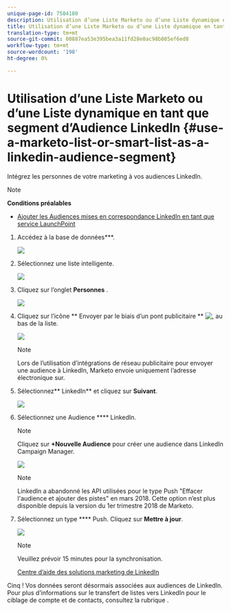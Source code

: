```yaml
---
unique-page-id: 7504180
description: Utilisation d’une Liste Marketo ou d’une Liste dynamique en tant que segment d’Audience LinkedIn - Marketo Docs - Documentation du produit
title: Utilisation d’une Liste Marketo ou d’une Liste dynamique en tant que segment d’Audience LinkedIn
translation-type: tm+mt
source-git-commit: 00887ea53e395bea3a11fd28e0ac98b085ef6ed8
workflow-type: tm+mt
source-wordcount: '198'
ht-degree: 0%

---
```



# Utilisation d’une Liste Marketo ou d’une Liste dynamique en tant que segment d’Audience LinkedIn {#use-a-marketo-list-or-smart-list-as-a-linkedin-audience-segment}

Intégrez les personnes de votre marketing à vos audiences LinkedIn.

>[!NOTE]
>
>**Conditions préalables**
>
>* [Ajouter les Audiences mises en correspondance LinkedIn en tant que service LaunchPoint](../../../../product-docs/demand-generation/ad-network-integrations/add-linkedin-matched-audiences-as-a-launchpoint-service.md)

>



1. Accédez à la base de données***.

   ![](assets/db.png)

1. Sélectionnez une liste intelligente.

   ![](assets/two.png)

1. Cliquez sur l’onglet **Personnes** .

   ![](assets/three-1.png)

1. Cliquez sur l’icône ** Envoyer par le biais d’un pont publicitaire ** ![,](assets/image2015-4-20-18-3a18-3a41.png) au bas de la liste.

   ![](assets/four-1.png)

   >[!NOTE]
   >
   >Lors de l’utilisation d’intégrations de réseau publicitaire pour envoyer une audience à LinkedIn, Marketo envoie uniquement l’adresse électronique sur.

1. Sélectionnez** LinkedIn** et cliquez sur **Suivant**.

   ![](assets/image2015-4-20-18-3a7-3a19.png)

1. Sélectionnez une Audience **** LinkedIn.

   >[!NOTE]
   >
   >Cliquez sur **+Nouvelle Audience** pour créer une audience dans LinkedIn Campaign Manager.

   ![](assets/6.png)

   >[!NOTE]
   >
   >LinkedIn a abandonné les API utilisées pour le type Push &quot;Effacer l&#39;audience et ajouter des pistes&quot; en mars 2018. Cette option n’est plus disponible depuis la version du 1er trimestre 2018 de Marketo.

1. Sélectionnez un type **** Push. Cliquez sur **Mettre à jour**.

   ![](assets/7.png)

   >[!NOTE]
   >
   >Veuillez prévoir 15 minutes pour la synchronisation.

   [Centre d’aide des solutions marketing de LinkedIn](https://www.linkedin.com/help/lms/answer/73938?query=ad%20segment)

Cinq ! Vos données seront désormais associées aux audiences de LinkedIn. Pour plus d’informations sur le transfert de listes vers LinkedIn pour le ciblage de compte et de contacts, consultez la rubrique .